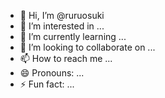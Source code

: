 - 👋 Hi, I’m @ruruosuki
- 👀 I’m interested in ...
- 🌱 I’m currently learning ...
- 💞️ I’m looking to collaborate on ...
- 📫 How to reach me ...
- 😄 Pronouns: ...
- ⚡ Fun fact: ...

<!---
ruruosuki/ruruosuki is a ✨ special ✨ repository because its `README.md` (this file) appears on your GitHub profile.
You can click the Preview link to take a look at your changes.
--->
